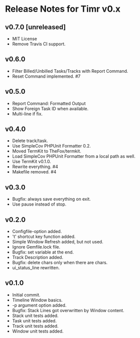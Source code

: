 # Release Notes for Timr v0.x

## v0.7.0 [unreleased]

- MIT License
- Remove Travis CI support.

## v0.6.0

- Filter Billed/Unbilled Tasks/Tracks with Report Command.
- Reset Command implemented. #7

## v0.5.0

- Report Command: Formatted Output
- Show Foreign Task ID when available.
- Multi-line if fix.

## v0.4.0

- Delete track/task.
- Use SimpleCov PHPUnit Formatter 0.2.
- Moved TermKit to TheFox/termkit.
- Load SimpleCov PHPUnit Formatter from a local path as well.
- Use TermKit v0.1.0.
- Rewrite everything. #4
- Makefile removed. #4

## v0.3.0

- Bugfix: always save everything on exit.
- Use pause instead of stop.

## v0.2.0

- Configfile-option added.
- 't' shortcut key function added.
- Simple Window Refresh added, but not used.
- Ignore Gemfile.lock file.
- Bugfix: set variable at the end.
- Track Description added.
- Bugfix: delete chars only when there are chars.
- ui_status_line rewritten.

## v0.1.0

- Initial commit.
- Timeline Window basics.
- -p argument option added.
- Bugfix: Stack Lines got overwritten by Window content.
- Stack unit tests added.
- Task unit tests added.
- Track unit tests added.
- Window unit tests added.
